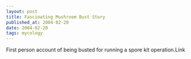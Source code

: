 ```yaml
---
layout: post
title: Fascinating Mushroom Bust Story
published_at: 2004-02-20
date: 2004-02-20
tags: mycology
---
```


First person account of being busted for running a spore kit operation.<a>Link</a>  